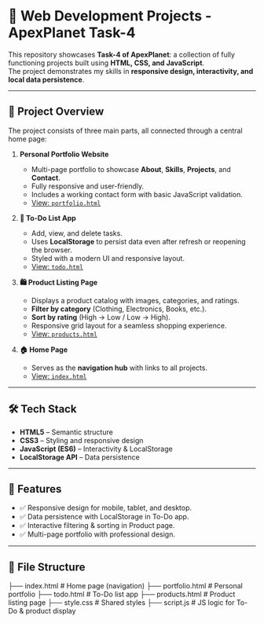 # 🌟 Web Development Projects - ApexPlanet Task-4

This repository showcases **Task-4 of ApexPlanet**: a collection of fully functioning projects built using **HTML, CSS, and JavaScript**.  
The project demonstrates my skills in **responsive design, interactivity, and local data persistence**.

---

## 📌 Project Overview

The project consists of three main parts, all connected through a central home page:

1. **Personal Portfolio Website**  
   - Multi-page portfolio to showcase **About**, **Skills**, **Projects**, and **Contact**.  
   - Fully responsive and user-friendly.  
   - Includes a working contact form with basic JavaScript validation.  
   - [View: `portfolio.html`](./portfolio.html)

2. **📝 To-Do List App**  
   - Add, view, and delete tasks.  
   - Uses **LocalStorage** to persist data even after refresh or reopening the browser.  
   - Styled with a modern UI and responsive layout.  
   - [View: `todo.html`](./todo.html)

3. **🛍️ Product Listing Page**  
   - Displays a product catalog with images, categories, and ratings.  
   - **Filter by category** (Clothing, Electronics, Books, etc.).  
   - **Sort by rating** (High → Low / Low → High).  
   - Responsive grid layout for a seamless shopping experience.  
   - [View: `products.html`](./products.html)

4. **🏠 Home Page**  
   - Serves as the **navigation hub** with links to all projects.  
   - [View: `index.html`](./index.html)

---

## 🛠️ Tech Stack
- **HTML5** – Semantic structure  
- **CSS3** – Styling and responsive design  
- **JavaScript (ES6)** – Interactivity & LocalStorage  
- **LocalStorage API** – Data persistence  

---

## 🚀 Features
- ✅ Responsive design for mobile, tablet, and desktop.  
- ✅ Data persistence with LocalStorage in To-Do app.  
- ✅ Interactive filtering & sorting in Product page.  
- ✅ Multi-page portfolio with professional design.  

---

## 📂 File Structure
├── index.html # Home page (navigation)
├── portfolio.html # Personal portfolio
├── todo.html # To-Do list app
├── products.html # Product listing page
├── style.css # Shared styles
├── script.js # JS logic for To-Do & product display
